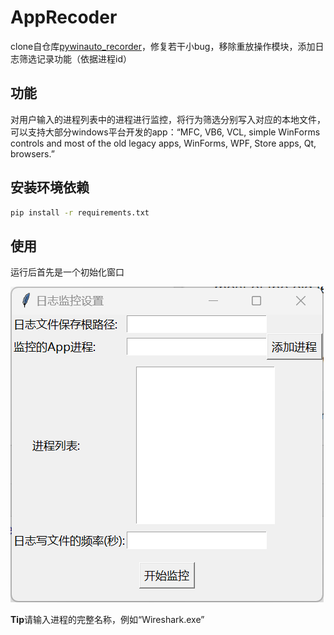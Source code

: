 # AppRecoder

clone自仓库[pywinauto_recorder](https://github.com/beuaaa/pywinauto_recorder)，修复若干小bug，移除重放操作模块，添加日志筛选记录功能（依据进程id）

## 功能

对用户输入的进程列表中的进程进行监控，将行为筛选分别写入对应的本地文件，可以支持大部分windows平台开发的app：“MFC, VB6, VCL, simple WinForms controls and most of the old legacy apps, WinForms, WPF, Store apps, Qt, browsers.”

## 安装环境依赖

```bash
pip install -r requirements.txt
```

## 使用

运行后首先是一个初始化窗口

![image-20240106175449789](img/1.png)

**Tip**请输入进程的完整名称，例如“Wireshark.exe”